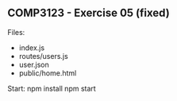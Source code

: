 COMP3123 - Exercise 05 (fixed)
--------------------------------
Files:
- index.js
- routes/users.js
- user.json
- public/home.html

Start:
  npm install
  npm start
